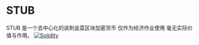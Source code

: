 # STUB
STUB 是一个去中心化的讽刺韭菜区块加密货币
仅作为经济作业使用
毫无实际价值与作用。
[![Solidity](https://img.shields.io/badge/language-Solidity-AA6746.svg)](https://github.com/ethereum/solidity)
